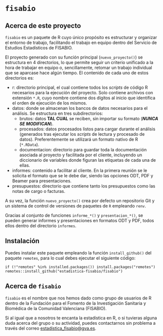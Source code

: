 
`fisabio`
==========

Acerca de este proyecto
-----------------------

`fisabio` es un paquete de R cuyo único propósito es estructurar y organizar el entorno de trabajo, facilitando el trabajo en equipo dentro del Servicio de Estudios Estadísticos de FISABIO.

El proyecto generado con su función principal (`nuevo_proyecto()`) se estructura en 4 directorios, lo que permite seguir un criterio unificado a la hora de trabajar en equipo o, sencillamente, retomar un trabajo individual que se aparcase hace algún tiempo. El contenido de cada uno de estos directorios es:

+ r: directorio principal, el cual contiene todos los *scripts* de código R necesarios para la ejecución del proyecto. Solo contiene archivos con extensión `*.R`, cuyo nombre contiene dos dígitos al inicio que identifica el orden de ejecución de los mismos.
+ datos: donde se almacenan los bancos de datos necesarios para el análisis. Se estructura en tres subdirectorios:
    - brutos: datos **TAL CUAL** se reciben, sin importar su formato (***NUNCA SE MODIFICAN***).
    - procesados: datos procesados listos para cargar durante el análisis (generados tras ejecutar los *scripts* de lectura y procesado de datos). Preferentemente se utilizará un formato nativo de R (`*.RData`).
    - documentacion: directorio para guardar toda la documentación asociada al proyecto y facilitada por el cliente, incluyendo un diccionario de variables donde figuran las etiquetas de cada una de ellas.
+ informes: contenido a facilitar al cliente. En la primera reunión se le solicita el formato que se le debe dar, siendo las opciones ODT, PDF y Beamer para presentaciones.
+ presupuestos: directorio que contiene tanto los presupuestos como las notas de cargo o facturas.


A su vez, la función `nuevo_proyecto()` crea por defecto un repositorio Git y un sistema de control de versiones de paquetes de `R` empleando `renv`.

Gracias al conjunto de funciones `informe_*()` y `presentacion_*()`, se pueden generar informes y presentaciones en formatos ODT y PDF, todos ellos dentro del directorio `informes`.

Instalación
-----------

Puedes instalar este paquete empleando la función `install_github()` del paquete `remotes`, para lo cual debes ejecutar el siguiente código:

```
if (!"remotes" %in% installed.packages()) install.packages("remotes")
remotes::install_github("estadistica-fisabio/fisabio")
```


Acerca de `fisabio`
--------------------

`fisabio` es el nombre que nos hemos dado como grupo de usuarios de R dentro de la Fundación para el Fomento de la Investigación Sanitaria y Biomédica de la Comunidad Valenciana (FISABIO).

Si al igual que a nosotros te encanta la estadística en R, o si tuvieras alguna duda acerca del grupo o su actividad, puedes contactarnos sin problema a través del correo <estadistica_fisabio@gva.es>.
